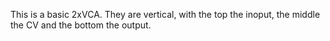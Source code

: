 This is a basic 2xVCA. They are vertical, with the top the inoput, the middle the CV and the bottom the output.
